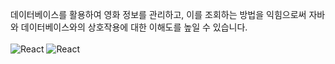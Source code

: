 데이터베이스를 활용하여 영화 정보를 관리하고, 이를 조회하는 방법을 익힘으로써 자바와 
데이터베이스와의 상호작용에 대한 이해도를 높일 수 있습니다.
</br></br>
![React](https://img.shields.io/badge/eclipseide-444444?style=for-the-badge&logo=eclipseide&logoColor=#525C86)
![React](https://img.shields.io/badge/mysql-ffffff?style=for-the-badge&logo=mysql)

